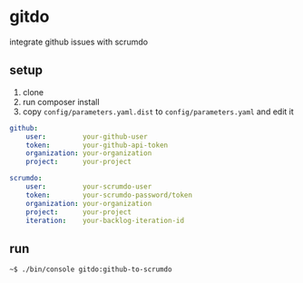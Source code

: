 # gitdo

integrate github issues with scrumdo


## setup

1. clone
2. run composer install
3. copy `config/parameters.yaml.dist` to `config/parameters.yaml` and edit it

```yaml
github:
    user:         your-github-user
    token:        your-github-api-token
    organization: your-organization
    project:      your-project

scrumdo:
    user:         your-scrumdo-user
    token:        your-scrumdo-password/token
    organization: your-organization
    project:      your-project
    iteration:    your-backlog-iteration-id
```

## run

`~$ ./bin/console gitdo:github-to-scrumdo`
